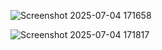 ![Screenshot 2025-07-04 171658](https://github.com/user-attachments/assets/762dd27e-4d43-4127-b495-e4dddb2eaf3f)


![Screenshot 2025-07-04 171817](https://github.com/user-attachments/assets/de2a2225-a125-4cd7-8e03-05be17a070c4)
